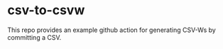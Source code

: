 # csv-to-csvw
This repo provides an example github action for generating CSV-Ws by committing a CSV.
